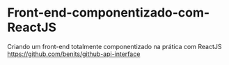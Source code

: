 # Front-end-componentizado-com-ReactJS
Criando um front-end totalmente componentizado na prática com ReactJS
https://github.com/benits/github-api-interface
